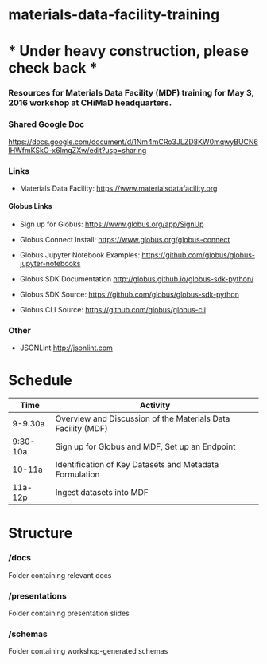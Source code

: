# materials-data-facility-training

# * Under heavy construction, please check back *

### Resources for Materials Data Facility (MDF) training for May 3, 2016 workshop at CHiMaD headquarters.
### Shared Google Doc 
https://docs.google.com/document/d/1Nm4mCRo3JLZD8KW0mqwyBUCN6lHWfmKSkO-x6lmgZXw/edit?usp=sharing



### Links
* Materials Data Facility: https://www.materialsdatafacility.org



#### Globus Links
* Sign up for Globus: https://www.globus.org/app/SignUp
* Globus Connect Install: https://www.globus.org/globus-connect
* Globus Jupyter Notebook Examples: https://github.com/globus/globus-jupyter-notebooks

* Globus SDK Documentation http://globus.github.io/globus-sdk-python/
* Globus SDK Source: https://github.com/globus/globus-sdk-python
* Globus CLI Source: https://github.com/globus/globus-cli

### Other
* JSONLint http://jsonlint.com

# Schedule
| Time     | Activity                                                     |
|----------|--------------------------------------------------------------|
| 9-9:30a  | Overview and Discussion of the Materials Data Facility (MDF) |
| 9:30-10a | Sign up for Globus and MDF, Set up an Endpoint               |
| 10-11a   | Identification of Key Datasets and Metadata Formulation      |
| 11a-12p  | Ingest datasets into MDF                                     |


# Structure
### /docs
Folder containing relevant docs

### /presentations
Folder containing presentation slides

### /schemas
Folder containing workshop-generated schemas
